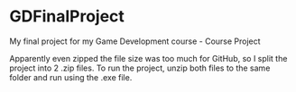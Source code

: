 # GDFinalProject
My final project for my Game Development course - Course Project

Apparently even zipped the file size was too much for GitHub, so I split the project into 2 .zip files. 
To run the project, unzip both files to the same folder and run using the .exe file.
